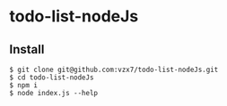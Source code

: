# todo-list-nodeJs
## Install
```
$ git clone git@github.com:vzx7/todo-list-nodeJs.git
$ cd todo-list-nodeJs
$ npm i
$ node index.js --help
```

